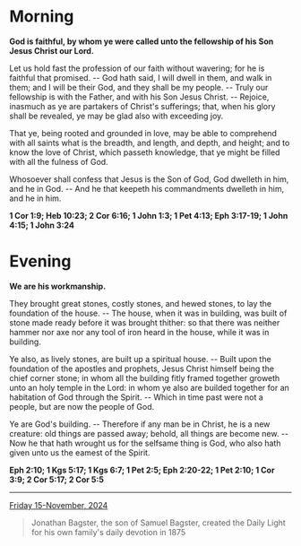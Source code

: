 # Morning

**God is faithful, by whom ye were called unto the fellowship of his Son Jesus Christ our Lord.**
 
Let us hold fast the profession of our faith without wavering; for he is faithful that promised. -- God hath said, I will dwell in them, and walk in them; and I will be their God, and they shall be my people. -- Truly our fellowship is with the Father, and with his Son Jesus Christ. -- Rejoice, inasmuch as ye are partakers of Christ's sufferings; that, when his glory shall be revealed, ye may be glad also with exceeding joy.
 
That ye, being rooted and grounded in love, may be able to comprehend with all saints what is the breadth, and length, and depth, and height; and to know the love of Christ, which passeth knowledge, that ye might be filled with all the fulness of God.
 
Whosoever shall confess that Jesus is the Son of God, God dwelleth in him, and he in God. -- And he that keepeth his commandments dwelleth in him, and he in him.  

**1 Cor 1:9; Heb 10:23; 2 Cor 6:16; 1 John 1:3; 1 Pet 4:13; Eph 3:17-19; 1 John 4:15; 1 John 3:24**

# Evening

**We are his workmanship.**
 
They brought great stones, costly stones, and hewed stones, to lay the foundation of the house. -- The house, when it was in building, was built of stone made ready before it was brought thither: so that there was neither hammer nor axe nor any tool of iron heard in the house, while it was in building.
 
Ye also, as lively stones, are built up a spiritual house. -- Built upon the foundation of the apostles and prophets, Jesus Christ himself being the chief corner stone; in whom all the building fitly framed together groweth unto an holy temple in the Lord: in whom ye also are builded together for an habitation of God through the Spirit. -- Which in time past were not a people, but are now the people of God.
 
Ye are God's building. -- Therefore if any man be in Christ, he is a new creature: old things are passed away; behold, all things are become new. -- Now he that hath wrought us for the selfsame thing is God, who also hath given unto us the eamest of the Spirit.  

**Eph 2:10; 1 Kgs 5:17; 1 Kgs 6:7; 1 Pet 2:5; Eph 2:20-22; 1 Pet 2:10; 1 Cor 3:9; 2 Cor 5:17; 2 Cor 5:5**

---

[Friday 15-November, 2024](https://t.me/s/daily_light)

> Jonathan Bagster, the son of Samuel Bagster, created the Daily Light for his own family's daily devotion in 1875


